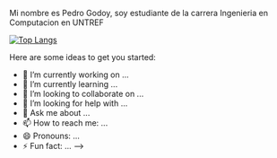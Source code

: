 
Mi nombre es Pedro Godoy, soy estudiante de la carrera Ingenieria en Computacion en UNTREF

[![Top Langs](https://github-readme-stats.vercel.app/api/top-langs/?username=GodoyPedro&layout=compact)](https://github.com/anuraghazra/github-readme-stats)

Here are some ideas to get you started:

- 🔭 I’m currently working on ...
- 🌱 I’m currently learning ...
- 👯 I’m looking to collaborate on ...
- 🤔 I’m looking for help with ...
- 💬 Ask me about ...
- 📫 How to reach me: ...
- 😄 Pronouns: ...
- ⚡ Fun fact: ...
-->
